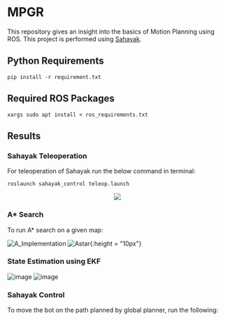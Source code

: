 # MPGR

This repository gives an insight into the basics of Motion Planning using ROS. This project is performed using [Sahayak](https://github.com/IvLabs/Sahayak-v3).

## Python Requirements
``` shell
pip install -r requirement.txt
```

## Required ROS Packages
``` shell
xargs sudo apt install < ros_requirements.txt
```

## Results

### Sahayak Teleoperation
For teleoperation of Sahayak run the below command in terminal:

```shell
roslaunch sahayak_control teleop.launch
```

<p align="center">
  <img src= "https://user-images.githubusercontent.com/83055325/160807783-ba8521bf-5bdc-4819-b19d-33134c7983d4.gif">
</p>

### A* Search
To run A* search on a given map:

![A_Implementation](https://user-images.githubusercontent.com/83055325/160805615-a1b44fbf-f9b4-468e-9c4d-5b85fbababde.png) ![Astar](https://user-images.githubusercontent.com/83055325/160805640-bc946511-0748-44d0-88cb-9accef683e88.png){:height = "10px"}

### State Estimation using EKF

![image](https://user-images.githubusercontent.com/83055325/160806997-63f84ee2-a393-423b-a014-ad0fac8f8aff.png)  ![image](https://user-images.githubusercontent.com/83055325/160807088-46e4a05f-a57c-47b7-bb1e-c287b9cf73ac.png)


### Sahayak Control

To move the bot on the path planned by global planner, run the following:
